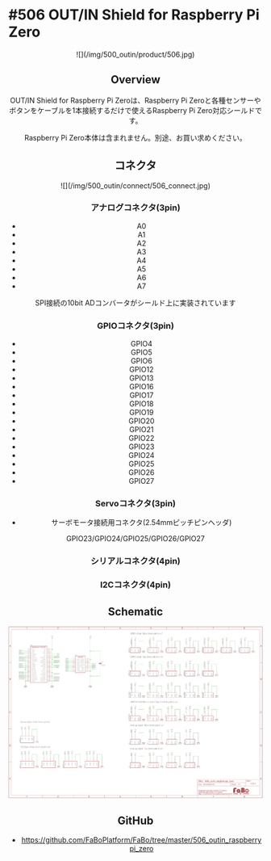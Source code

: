 # #506 OUT/IN Shield for Raspberry Pi Zero

<center>![](/img/500_outin/product/506.jpg)
<!--COLORME-->

## Overview
OUT/IN Shield for Raspberry Pi Zeroは、Raspberry Pi Zeroと各種センサーやボタンをケーブルを1本接続するだけで使えるRaspberry Pi Zero対応シールドです。

Raspberry Pi Zero本体は含まれません。別途、お買い求めください。

## コネクタ
<center>![](/img/500_outin/connect/506_connect.jpg)

### アナログコネクタ(3pin)
- A0
- A1
- A2
- A3
- A4
- A5
- A6
- A7

SPI接続の10bit ADコンバータがシールド上に実装されています

### GPIOコネクタ(3pin)
- GPIO4
- GPIO5
- GPIO6
- GPIO12
- GPIO13
- GPIO16
- GPIO17
- GPIO18
- GPIO19
- GPIO20
- GPIO21
- GPIO22
- GPIO23
- GPIO24
- GPIO25
- GPIO26
- GPIO27

### Servoコネクタ(3pin)
- サーボモータ接続用コネクタ(2.54mmピッチピンヘッダ)

GPIO23/GPIO24/GPIO25/GPIO26/GPIO27

### シリアルコネクタ(4pin)
### I2Cコネクタ(4pin)

## Schematic
![](/img/500_outin/schematic/506_outin_raspberrypi_zero.png)

## GitHub
- https://github.com/FaBoPlatform/FaBo/tree/master/506_outin_raspberrypi_zero
